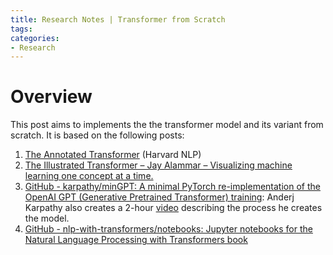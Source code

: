 ```yaml
---
title: Research Notes | Transformer from Scratch
tags: 
categories:
- Research
---
```


# Overview

This post aims to implements the the transformer model and its variant from scratch. It is based on the following posts:

1.   [The Annotated Transformer](https://nlp.seas.harvard.edu/annotated-transformer/) (Harvard NLP)
2.   [The Illustrated Transformer – Jay Alammar – Visualizing machine learning one concept at a time.](https://jalammar.github.io/illustrated-transformer/)
3.   [GitHub - karpathy/minGPT: A minimal PyTorch re-implementation of the OpenAI GPT (Generative Pretrained Transformer) training](https://github.com/karpathy/minGPT): Anderj Karpathy also creates a 2-hour [video](https://www.youtube.com/watch?v=kCc8FmEb1nY) describing the process he creates the model.
4.   [GitHub - nlp-with-transformers/notebooks: Jupyter notebooks for the Natural Language Processing with Transformers book](https://github.com/nlp-with-transformers/notebooks)